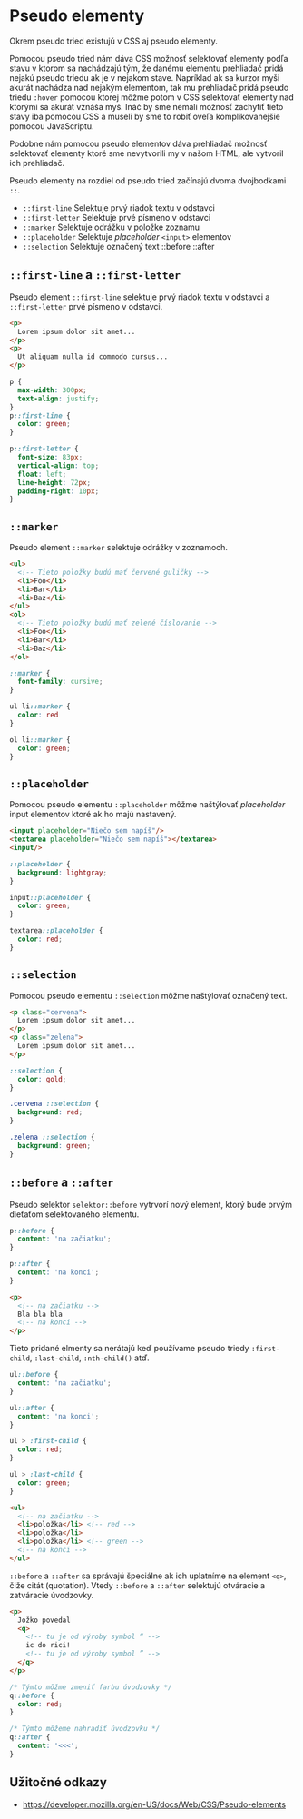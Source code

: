 # Pseudo elementy

Okrem pseudo tried existujú v CSS aj pseudo elementy.

Pomocou pseudo tried nám dáva CSS možnosť selektovať elementy podľa stavu v
ktorom sa nachádzajú tým, že danému elementu prehliadač pridá nejakú pseudo
triedu ak je v nejakom stave. Napríklad ak sa kurzor myši akurát nachádza nad
nejakým elementom, tak mu prehliadač pridá pseudo triedu `:hover` pomocou ktorej
môžme potom v CSS selektovať elementy nad ktorými sa akurát vznáša myš.
Ináč by sme nemali možnosť zachytiť tieto stavy iba
pomocou CSS a museli by sme to robiť oveľa komplikovanejšie pomocou JavaScriptu.

Podobne nám pomocou pseudo elementov dáva prehliadač možnosť selektovať elementy
ktoré sme nevytvorili my v našom HTML, ale vytvoril ich prehliadač.

Pseudo elementy na rozdiel od pseudo tried začínajú dvoma dvojbodkami `::`.

* `::first-line` Selektuje prvý riadok textu v odstavci
* `::first-letter` Selektuje prvé písmeno v odstavci
* `::marker` Selektuje odrážku v položke zoznamu
* `::placeholder` Selektuje _placeholder_ `<input>` elementov
* `::selection` Selektuje označený text
::before ::after

## `::first-line` a `::first-letter`

Pseudo element `::first-line` selektuje prvý riadok textu v odstavci a
`::first-letter` prvé písmeno v odstavci.

```html
<p>
  Lorem ipsum dolor sit amet...
</p>
<p>
  Ut aliquam nulla id commodo cursus...
</p>
```

```css
p {
  max-width: 300px;
  text-align: justify;
}
p::first-line {
  color: green;
}

p::first-letter {
  font-size: 83px;
  vertical-align: top;
  float: left;
  line-height: 72px;
  padding-right: 10px;
}
```

## `::marker`

Pseudo element `::marker` selektuje odrážky v zoznamoch.

```html
<ul>
  <!-- Tieto položky budú mať červené guličky -->
  <li>Foo</li>
  <li>Bar</li>
  <li>Baz</li>
</ul>
<ol>
  <!-- Tieto položky budú mať zelené číslovanie -->
  <li>Foo</li>
  <li>Bar</li>
  <li>Baz</li>
</ol>
```

```css
::marker {
  font-family: cursive;
}

ul li::marker {
  color: red
}

ol li::marker {
  color: green;
}
```

## `::placeholder`

Pomocou pseudo elementu `::placeholder` môžme naštýlovať _placeholder_ input
elementov ktoré ak ho majú nastavený.

```html
<input placeholder="Niečo sem napíš"/>
<textarea placeholder="Niečo sem napíš"></textarea>
<input/>
```

```css
::placeholder {
  background: lightgray;
}

input::placeholder {
  color: green;
}

textarea::placeholder {
  color: red;
}
```

## `::selection`

Pomocou pseudo elementu `::selection` môžme naštýlovať označený text.

```html
<p class="cervena">
  Lorem ipsum dolor sit amet...
</p>
<p class="zelena">
  Lorem ipsum dolor sit amet...
</p>
```

```css
::selection {
  color: gold;
}

.cervena ::selection {
  background: red;
}

.zelena ::selection {
  background: green;
}
```

## `::before` a `::after`

Pseudo selektor `selektor::before` vytrvorí nový element, ktorý bude prvým
dieťaťom selektovaného elementu.

```css
p::before {
  content: 'na začiatku';
}

p::after {
  content: 'na konci';
}
```

```html
<p>
  <!-- na začiatku -->
  Bla bla bla
  <!-- na konci -->
</p>
```

Tieto pridané elmenty sa nerátajú keď používame pseudo triedy `:first-child`,
`:last-child`, `:nth-child()` atď.

```css
ul::before {
  content: 'na začiatku';
}

ul::after {
  content: 'na konci';
}

ul > :first-child {
  color: red;
}

ul > :last-child {
  color: green;
}
```

```html
<ul>
  <!-- na začiatku -->
  <li>položka</li> <!-- red -->
  <li>položka</li>
  <li>položka</li> <!-- green -->
  <!-- na konci -->
</ul>
```

`::before` a `::after` sa správajú špeciálne ak ich uplatníme na element `<q>`,
čiže citát (quotation). Vtedy `::before` a `::after` selektujú otváracie a
zatváracie úvodzovky.

```html
<p>
  Jožko povedal
  <q>
    <!-- tu je od výroby symbol “ -->
    ic do rici!
    <!-- tu je od výroby symbol ” -->
  </q>
</p>
```

```css
/* Týmto môžme zmeniť farbu úvodzovky */
q::before {
  color: red;
}

/* Týmto môžeme nahradiť úvodzovku */
q::after {
  content: '<<<';
}
```


## Užitočné odkazy

* https://developer.mozilla.org/en-US/docs/Web/CSS/Pseudo-elements

